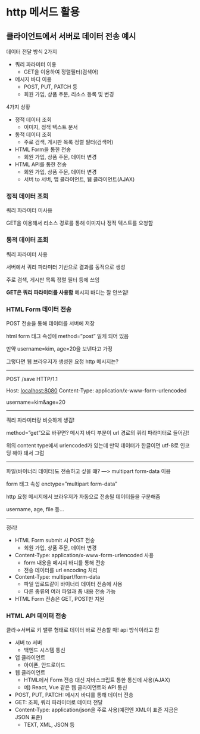 # http 메서드 활용
## 클라이언트에서 서버로 데이터 전송 예시

데이터 전달 방식 2가지

- 쿼리 파라미터 이용
    - GET을 이용하여 정렬필터(검색어)
- 메시지 바디 이용
    - POST, PUT, PATCH 등
    - 회원 가입, 상품 주문, 리소스 등록 및 변경

4가지 상황

- 정적 데이터 조회
    - 이미지, 정적 텍스트 문서
- 동적 데이터 조회
    - 주로 검색, 게시판 목록 정렬 필터(검색어)
- HTML Form을 통한 전송
    - 회원 가입, 상품 주문, 데이터 변경
- HTML API를 통한 전송
    - 회원 가입, 상품 주문, 데이터 변경
    - 서버 to 서버, 앱 클라이언트, 웹 클라이언트(AJAX)

### 정적 데이터 조회

쿼리 파라미터 미사용

GET을 이용해서 리소스 경로를 통해 이미지나 정적 텍스트를 요청함

### 동적 데이터 조회

쿼리 파라미터 사용

서버에서 쿼리 파라미터 기반으로 결과를 동적으로 생성

주로 검색, 게시판 목록 정렬 필터 등에 쓰임

**GET은 쿼리 파라미터를 사용함** 메시지 바디는 잘 안쓰임!

### HTML Form 데이터 전송

POST 전송을 통해 데이터를 서버에 저장

html form 태그 속성에 method=”post” 일케 되어 있음

만약 username=kim, age=20을 보낸다고 가정

그렇다면 웹 브라우저가 생성한 요청 http 메시지는?

---

POST /save HTTP/1.1

Host: [localhost:8080](http://localhost:8080) Content-Type: application/x-www-form-urlencoded

username=kim&age=20

---

쿼리 파라미터랑 비슷하게 생김!

method=”get”으로 바꾸면? 메시지 바디 부분이 url 경로의 쿼리 파라미터로 들어감!

위의 content type에서 urlencoded가 있는데 만약 데이터가 한글이면 utf-8로 인코딩 해야 돼서 그럼

---

파일(바이너리 데이터)도 전송하고 싶을 떄? —> multipart form-data 이용

form 태그 속성 enctype=”multipart form-data”

http 요청 메시지에서 브라우저가 자동으로 전송될 데이터들을 구분해줌

username, age, file 등...

---

정리!

- HTML Form submit 시 POST 전송
    - 회원 가입, 상품 주문, 데이터 변경
- Content-Type: application/x-www-form-urlencoded 사용
    - form 내용을 메시지 바디를 통해 전송
    - 전송 데이터를 url encoding 처리
- Content-Type: multipart/form-data
    - 파일 업로드같이 바이너리 데이터 전송에 사용
    - 다른 종류의 여러 파일과 폼 내용 전송 가능
- HTML Form 전송은 GET, POST만 지원

### HTML API 데이터 전송

클라→서버로 키 밸류 형태로 데이터 바로 전송할 때! api 방식이라고 함

- 서버 to 서버
    - 백엔드 시스템 통신
- 앱 클라이언트
    - 아이폰, 안드로이드
- 웹 클라이언트
    - HTML에서 Form 전송 대신 자바스크립트 통한 통신에 사용(AJAX)
    - 예) React, Vue 같은 웹 클라이언트와 API 통신
- POST, PUT, PATCH: 메시지 바디를 통해 데이터 전송
- GET: 조회, 쿼리 파라미터로 데이터 전달
- Content-Type: application/json을 주로 사용(예전엔 XML이 표준 지금은 JSON 표준)
    - TEXT, XML, JSON 등
